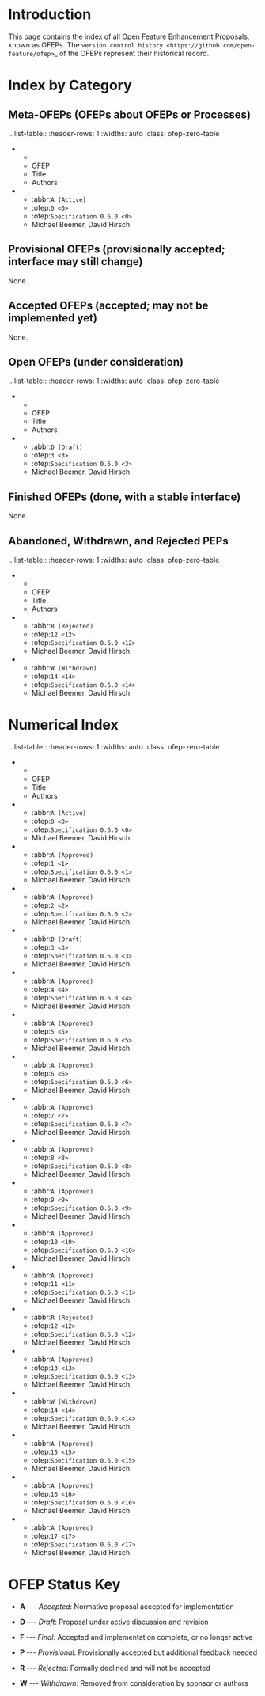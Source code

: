 Introduction
============

This page contains the index of all Open Feature Enhancement Proposals,
known as OFEPs. The `version control history <https://github.com/open-feature/ofep>`_ of
the OFEPs represent their historical record.


Index by Category
=================

Meta-OFEPs (OFEPs about OFEPs or Processes)
-------------------------------------------

.. list-table::
   :header-rows: 1
   :widths: auto
   :class: ofep-zero-table

   * - 
     - OFEP
     - Title
     - Authors
   * - :abbr:`A (Active)`
     - :ofep:`0 <0>`
     - :ofep:`Specification 0.6.0 <0>`
     - Michael Beemer, David Hirsch

Provisional OFEPs (provisionally accepted; interface may still change)
----------------------------------------------------------------------

None.

Accepted OFEPs (accepted; may not be implemented yet)
-----------------------------------------------------

None.

Open OFEPs (under consideration)
--------------------------------

.. list-table::
   :header-rows: 1
   :widths: auto
   :class: ofep-zero-table

   * - 
     - OFEP
     - Title
     - Authors
   * - :abbr:`D (Draft)`
     - :ofep:`3 <3>`
     - :ofep:`Specification 0.6.0 <3>`
     - Michael Beemer, David Hirsch

Finished OFEPs (done, with a stable interface)
----------------------------------------------

None.

Abandoned, Withdrawn, and Rejected PEPs
---------------------------------------

.. list-table::
   :header-rows: 1
   :widths: auto
   :class: ofep-zero-table

   * - 
     - OFEP
     - Title
     - Authors
   * - :abbr:`R (Rejected)`
     - :ofep:`12 <12>`
     - :ofep:`Specification 0.6.0 <12>`
     - Michael Beemer, David Hirsch
   * - :abbr:`W (Withdrawn)`
     - :ofep:`14 <14>`
     - :ofep:`Specification 0.6.0 <14>`
     - Michael Beemer, David Hirsch


Numerical Index
===============

.. list-table::
   :header-rows: 1
   :widths: auto
   :class: ofep-zero-table

   * - 
     - OFEP
     - Title
     - Authors
   * - :abbr:`A (Active)`
     - :ofep:`0 <0>`
     - :ofep:`Specification 0.6.0 <0>`
     - Michael Beemer, David Hirsch
   * - :abbr:`A (Approved)`
     - :ofep:`1 <1>`
     - :ofep:`Specification 0.6.0 <1>`
     - Michael Beemer, David Hirsch
   * - :abbr:`A (Approved)`
     - :ofep:`2 <2>`
     - :ofep:`Specification 0.6.0 <2>`
     - Michael Beemer, David Hirsch
   * - :abbr:`D (Draft)`
     - :ofep:`3 <3>`
     - :ofep:`Specification 0.6.0 <3>`
     - Michael Beemer, David Hirsch
   * - :abbr:`A (Approved)`
     - :ofep:`4 <4>`
     - :ofep:`Specification 0.6.0 <4>`
     - Michael Beemer, David Hirsch
   * - :abbr:`A (Approved)`
     - :ofep:`5 <5>`
     - :ofep:`Specification 0.6.0 <5>`
     - Michael Beemer, David Hirsch
   * - :abbr:`A (Approved)`
     - :ofep:`6 <6>`
     - :ofep:`Specification 0.6.0 <6>`
     - Michael Beemer, David Hirsch
   * - :abbr:`A (Approved)`
     - :ofep:`7 <7>`
     - :ofep:`Specification 0.6.0 <7>`
     - Michael Beemer, David Hirsch
   * - :abbr:`A (Approved)`
     - :ofep:`8 <8>`
     - :ofep:`Specification 0.6.0 <8>`
     - Michael Beemer, David Hirsch
   * - :abbr:`A (Approved)`
     - :ofep:`9 <9>`
     - :ofep:`Specification 0.6.0 <9>`
     - Michael Beemer, David Hirsch
   * - :abbr:`A (Approved)`
     - :ofep:`10 <10>`
     - :ofep:`Specification 0.6.0 <10>`
     - Michael Beemer, David Hirsch
   * - :abbr:`A (Approved)`
     - :ofep:`11 <11>`
     - :ofep:`Specification 0.6.0 <11>`
     - Michael Beemer, David Hirsch
   * - :abbr:`R (Rejected)`
     - :ofep:`12 <12>`
     - :ofep:`Specification 0.6.0 <12>`
     - Michael Beemer, David Hirsch
   * - :abbr:`A (Approved)`
     - :ofep:`13 <13>`
     - :ofep:`Specification 0.6.0 <13>`
     - Michael Beemer, David Hirsch
   * - :abbr:`W (Withdrawn)`
     - :ofep:`14 <14>`
     - :ofep:`Specification 0.6.0 <14>`
     - Michael Beemer, David Hirsch
   * - :abbr:`A (Approved)`
     - :ofep:`15 <15>`
     - :ofep:`Specification 0.6.0 <15>`
     - Michael Beemer, David Hirsch
   * - :abbr:`A (Approved)`
     - :ofep:`16 <16>`
     - :ofep:`Specification 0.6.0 <16>`
     - Michael Beemer, David Hirsch
   * - :abbr:`A (Approved)`
     - :ofep:`17 <17>`
     - :ofep:`Specification 0.6.0 <17>`
     - Michael Beemer, David Hirsch

OFEP Status Key
===============

* **A** --- *Accepted*: Normative proposal accepted for implementation

* **D** --- *Draft*: Proposal under active discussion and revision

* **F** --- *Final*: Accepted and implementation complete, or no longer active

* **P** --- *Provisional*: Provisionally accepted but additional feedback needed

* **R** --- *Rejected*: Formally declined and will not be accepted

* **W** --- *Withdrawn*: Removed from consideration by sponsor or authors

